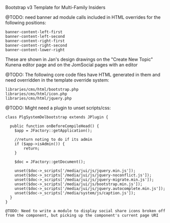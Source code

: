 Bootstrap v3 Template for Multi-Family Insiders

@TODO: need banner ad module calls included in HTML overrides for the following positions:

    banner-content-left-first
    banner-content-left-second
    banner-content-right-first
    banner-content-right-second
    banner-content-lower-right

These are shown in Jan's design drawings on the "Create New Topic" Kunena editor page and on the JomSocial pages with an editor

@TODO: The following core code files have HTML generated in them and need overridden in the template override system:

    libraries/cms/html/bootstrap.php
    libraries/cms/html/icon.php
    libraries/cms/html/jquery.php

@TODO: Might need a plugin to unset scripts/css:

```
class PlgSystemDelbootstrap extends JPlugin {

  public function onBeforeCompileHead() {
    $app = JFactory::getApplication();

    //return noting to do if its admin
    if ($app->isAdmin()) {
        return;
    }

    $doc = JFactory::getDocument();

    unset($doc->_scripts['/media/jui/js/jquery.min.js']);
    unset($doc->_scripts['/media/jui/js/jquery-noconflict.js']);
    unset($doc->_scripts['/media/jui/js/jquery-migrate.min.js']);
    unset($doc->_scripts['/media/jui/js/bootstrap.min.js']);
    unset($doc->_scripts['/media/jui/js/jquery.autocomplete.min.js']);
    unset($doc->_scripts['/media/system/js/caption.js']);
  }
}

@TODO: Need to write a module to display social share icons broken off from the component, but picking up the component's current page URI
